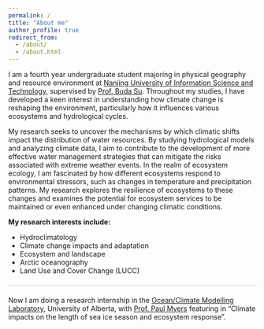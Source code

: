 ```yaml
---
permalink: /
title: "About me"
author_profile: true
redirect_from: 
  - /about/
  - /about.html
---
```


I am a fourth year undergraduate student majoring in physical geography and resource environment at [Nanjing University of Information Science and Technology](https://www.nuist.edu.cn), supervised by [Prof. Buda Su](https://www.researchgate.net/profile/Su-Buda). Throughout my studies, I have developed a keen interest in understanding how climate change is reshaping the environment, particularly how it influences various ecosystems and hydrological cycles. 

My research seeks to uncover the mechanisms by which climatic shifts impact the distribution of water resources. By studying hydrological models and analyzing climate data, I aim to contribute to the development of more effective water management strategies that can mitigate the risks associated with extreme weather events. In the realm of ecosystem ecology, I am fascinated by how different ecosystems respond to environmental stressors, such as changes in temperature and precipitation patterns. My research explores the resilience of ecosystems to these changes and examines the potential for ecosystem services to be maintained or even enhanced under changing climatic conditions.


**My research interests include:**
- Hydroclimatology
- Climate change impacts and adaptation
- Ecosystem and landscape
- Arctic oceanography
- Land Use and Cover Change (LUCC)
<div style="border-top: 3px solid #eee; margin: 20px 0;"></div>

Now I am doing a research internship in the [Ocean/Climate Modelling Laboratory](https://canadian-nemo-ocean-modelling-forum-commuity-of-practice.readthedocs.io/en/latest/Institutions/UofA/index.html#), University of Alberta, with [Prof. Paul Myers](https://apps.ualberta.ca/directory/person/pmyers) featuring in “Climate impacts on the length of sea ice season and ecosystem response”.
